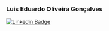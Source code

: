 ### Luis Eduardo Oliveira Gonçalves
[![Linkedin Badge](https://img.shields.io/badge/-LinkedIn-blue?link=https://www.linkedin.com/in/luis-eduardo-o-g/)](https://www.linkedin.com/in/luis-eduardo-o-g/)

<!--
**LuisEd-dev/Luised-dev** is a ✨ _special_ ✨ repository because its `README.md` (this file) appears on your GitHub profile.

Here are some ideas to get you started:

- 🔭 I’m currently working on ...
- 🌱 I’m currently learning ...
- 👯 I’m looking to collaborate on ...
- 🤔 I’m looking for help with ...
- 💬 Ask me about ...
- 📫 How to reach me: ...
- 😄 Pronouns: ...
- ⚡ Fun fact: ...
-->
